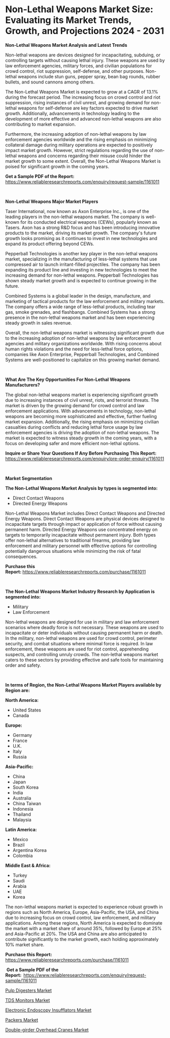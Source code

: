 <p><h1>Non-Lethal Weapons Market Size: Evaluating its Market Trends, Growth, and Projections 2024 - 2031</h1></p><p><strong>Non-Lethal Weapons Market Analysis and Latest Trends</strong></p>
<p><p>Non-lethal weapons are devices designed for incapacitating, subduing, or controlling targets without causing lethal injury. These weapons are used by law enforcement agencies, military forces, and civilian populations for crowd control, riot suppression, self-defense, and other purposes. Non-lethal weapons include stun guns, pepper spray, bean bag rounds, rubber bullets, and sound cannons among others.</p><p>The Non-Lethal Weapons Market is expected to grow at a CAGR of 13.1% during the forecast period. The increasing focus on crowd control and riot suppression, rising instances of civil unrest, and growing demand for non-lethal weapons for self-defense are key factors expected to drive market growth. Additionally, advancements in technology leading to the development of more effective and advanced non-lethal weapons are also contributing to market expansion.</p><p>Furthermore, the increasing adoption of non-lethal weapons by law enforcement agencies worldwide and the rising emphasis on minimizing collateral damage during military operations are expected to positively impact market growth. However, strict regulations regarding the use of non-lethal weapons and concerns regarding their misuse could hinder the market growth to some extent. Overall, the Non-Lethal Weapons Market is poised for significant growth in the coming years.</p></p>
<p><strong>Get a Sample PDF of the Report:&nbsp;</strong> <a href="https://www.reliableresearchreports.com/enquiry/request-sample/1161011">https://www.reliableresearchreports.com/enquiry/request-sample/1161011</a></p>
<p>&nbsp;</p>
<p><strong>Non-Lethal Weapons Major Market Players</strong></p>
<p><p>Taser International, now known as Axon Enterprise Inc., is one of the leading players in the non-lethal weapons market. The company is well-known for its conducted electrical weapons (CEWs), popularly known as Tasers. Axon has a strong R&D focus and has been introducing innovative products to the market, driving its market growth. The company's future growth looks promising as it continues to invest in new technologies and expand its product offering beyond CEWs.</p><p>Pepperball Technologies is another key player in the non-lethal weapons market, specializing in the manufacturing of less-lethal systems that use compressed air to launch irritant-filled projectiles. The company has been expanding its product line and investing in new technologies to meet the increasing demand for non-lethal weapons. Pepperball Technologies has shown steady market growth and is expected to continue growing in the future.</p><p>Combined Systems is a global leader in the design, manufacture, and marketing of tactical products for the law enforcement and military markets. The company offers a wide range of less-lethal products, including tear gas, smoke grenades, and flashbangs. Combined Systems has a strong presence in the non-lethal weapons market and has been experiencing steady growth in sales revenue.</p><p>Overall, the non-lethal weapons market is witnessing significant growth due to the increasing adoption of non-lethal weapons by law enforcement agencies and military organizations worldwide. With rising concerns about human rights violations and the need for less-lethal force options, companies like Axon Enterprise, Pepperball Technologies, and Combined Systems are well-positioned to capitalize on this growing market demand.</p></p>
<p>&nbsp;</p>
<p><strong>What Are The Key Opportunities For Non-Lethal Weapons Manufacturers?</strong></p>
<p><p>The global non-lethal weapons market is experiencing significant growth due to increasing instances of civil unrest, riots, and terrorist threats. The market is driven by the growing demand for crowd control and law enforcement applications. With advancements in technology, non-lethal weapons are becoming more sophisticated and effective, further fueling market expansion. Additionally, the rising emphasis on minimizing civilian casualties during conflicts and reducing lethal force usage by law enforcement agencies is driving the adoption of non-lethal weapons. The market is expected to witness steady growth in the coming years, with a focus on developing safer and more efficient non-lethal options.</p></p>
<p><strong>Inquire or Share Your Questions If Any Before Purchasing This Report:</strong> <a href="https://www.reliableresearchreports.com/enquiry/pre-order-enquiry/1161011">https://www.reliableresearchreports.com/enquiry/pre-order-enquiry/1161011</a></p>
<p>&nbsp;</p>
<p><strong>Market Segmentation</strong></p>
<p><strong>The Non-Lethal Weapons Market Analysis by types is segmented into:</strong></p>
<p><ul><li>Direct Contact Weapons</li><li>Directed Energy Weapons</li></ul></p>
<p><p>Non-Lethal Weapons Market includes Direct Contact Weapons and Directed Energy Weapons. Direct Contact Weapons are physical devices designed to incapacitate targets through impact or application of force without causing permanent harm. Directed Energy Weapons use concentrated energy on targets to temporarily incapacitate without permanent injury. Both types offer non-lethal alternatives to traditional firearms, providing law enforcement and military personnel with effective options for controlling potentially dangerous situations while minimizing the risk of fatal consequences.</p></p>
<p><strong>Purchase this Report:&nbsp;</strong><a href="https://www.reliableresearchreports.com/purchase/1161011">https://www.reliableresearchreports.com/purchase/1161011</a></p>
<p>&nbsp;</p>
<p><strong>The Non-Lethal Weapons Market Industry Research by Application is segmented into:</strong></p>
<p><ul><li>Military</li><li>Law Enforcement</li></ul></p>
<p><p>Non-lethal weapons are designed for use in military and law enforcement scenarios where deadly force is not necessary. These weapons are used to incapacitate or deter individuals without causing permanent harm or death. In the military, non-lethal weapons are used for crowd control, perimeter security, and combat situations where minimal force is required. In law enforcement, these weapons are used for riot control, apprehending suspects, and controlling unruly crowds. The non-lethal weapons market caters to these sectors by providing effective and safe tools for maintaining order and safety.</p></p>
<p>&nbsp;</p>
<p><strong>In terms of Region, the Non-Lethal Weapons Market Players available by Region are:</strong></p>
<p>
    <p> <strong> North America: </strong>
        <ul>
            <li>United States</li>
            <li>Canada</li>
        </ul>
        </p> 
    <p> <strong> Europe: </strong>
        <ul>
            <li>Germany</li>
            <li>France</li>
            <li>U.K.</li>
            <li>Italy</li>
            <li>Russia</li>
        </ul>
        </p> 
    <p> <strong> Asia-Pacific: </strong>
        <ul>
            <li>China</li>
            <li>Japan</li>
            <li>South Korea</li>
            <li>India</li>
            <li>Australia</li>
            <li>China Taiwan</li>
            <li>Indonesia</li>
            <li>Thailand</li>
            <li>Malaysia</li>
        </ul>
        </p> 
    <p> <strong> Latin America: </strong>
        <ul>
            <li>Mexico</li>
            <li>Brazil</li>
            <li>Argentina Korea</li>
            <li>Colombia</li>
        </ul>
        </p> 
    <p> <strong> Middle East & Africa: </strong>
        <ul>
            <li>Turkey</li>
            <li>Saudi</li>
            <li>Arabia</li>
            <li>UAE</li>
            <li>Korea</li>
        </ul>
    </p>
    </p>
<p><p>The non-lethal weapons market is expected to experience robust growth in regions such as North America, Europe, Asia-Pacific, the USA, and China due to increasing focus on crowd control, law enforcement, and military applications. Among these regions, North America is expected to dominate the market with a market share of around 35%, followed by Europe at 25% and Asia-Pacific at 20%. The USA and China are also anticipated to contribute significantly to the market growth, each holding approximately 10% market share.</p></p>
<p><strong>Purchase this Report: </strong><a href="https://www.reliableresearchreports.com/purchase/1161011">https://www.reliableresearchreports.com/purchase/1161011</a></p>
<p>&nbsp;<strong>Get a Sample PDF of the Report:&nbsp;&nbsp;</strong><a href="https://www.reliableresearchreports.com/enquiry/request-sample/1161011">https://www.reliableresearchreports.com/enquiry/request-sample/1161011</a></p>
<p><strong></strong></p>
<p><p><a href="https://medium.com/@jonathanalvarez976/pulp-digesters-market-furnishes-information-on-market-share-market-trends-and-market-growth-11ea54595686">Pulp Digesters Market</a></p><p><a href="https://medium.com/@jonathanalvarez976/tds-monitors-market-analysis-and-sze-forecasted-for-period-from-2024-to-2031-e5aa5e33ce83">TDS Monitors Market</a></p><p><a href="https://github.com/rahu1505/Market-Research-Report-List-2/blob/main/electronic-endoscopy-insufflators-market.md">Electronic Endoscopy Insufflators Market</a></p><p><a href="https://medium.com/@jonathanalvarez976/packers-market-size-reveals-the-best-marketing-channels-in-global-industry-a4c8208c8a8b">Packers Market</a></p><p><a href="https://github.com/AKSHATREPORTPRIME/Market-Research-Report-List-3/blob/main/double-girder-overhead-cranes-market.md">Double-girder Overhead Cranes Market</a></p></p>